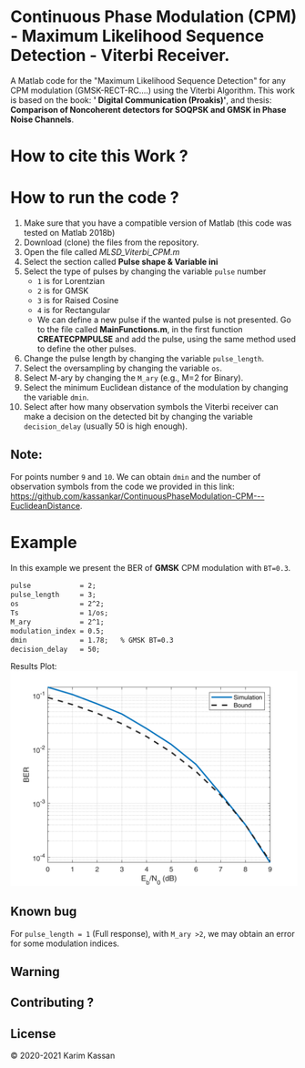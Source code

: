 # Continuous Phase Modulation (CPM) - Maximum Likelihood Sequence Detection - Viterbi Receiver.

A Matlab code for the "Maximum Likelihood Sequence Detection" for any CPM modulation (GMSK-RECT-RC....) using the Viterbi Algorithm. This work is based on the book: __' Digital Communication (Proakis)'__, and thesis: __Comparison of Noncoherent detectors for SOQPSK and GMSK in Phase Noise Channels__.


# How to cite this Work ?



# How to run the code ?
1. Make sure that you have a compatible version of Matlab (this code was tested on Matlab 2018b)
2. Download (clone) the files from the repository.
3. Open the file called _MLSD_Viterbi_CPM.m_
4. Select the section called __Pulse shape & Variable ini__
5. Select the type of pulses by changing the variable `pulse` number
    * `1` is for Lorentzian
    * `2` is for GMSK
    * `3` is for Raised Cosine
    * `4` is for Rectangular
	* We can define a new pulse if the wanted pulse is not presented. Go to the file called __MainFunctions.m__, in the first function __CREATECPMPULSE__ and add the pulse, using the same method used to define the other pulses.
6. Change the pulse length by changing the variable `pulse_length`.
7. Select the oversampling by changing the variable `os`.
8. Select M-ary by changing the `M_ary` (e.g., M=2 for Binary).
9. Select the minimum Euclidean distance of the modulation by changing the variable `dmin`.
10. Select after how many observation symbols the Viterbi receiver can make a decision on the detected bit by changing the variable `decision_delay` (usually 50 is high enough). 
## Note:
For points number `9` and `10`. We can obtain `dmin` and the number of observation symbols from the code we provided in this link: https://github.com/kassankar/ContinuousPhaseModulation-CPM---EuclideanDistance.


# Example

In this example we present the BER of __GMSK__ CPM modulation with `BT=0.3`. 
````
pulse            = 2;
pulse_length     = 3;     
os               = 2^2;    
Ts               = 1/os;   
M_ary            = 2^1;    
modulation_index = 0.5;    
dmin             = 1.78;   % GMSK BT=0.3
decision_delay   = 50;
````
Results Plot:
![](BER_GMSK.png?raw=true)
## Known bug
For `pulse_length = 1` (Full response), with `M_ary >2`, we may obtain an error for some modulation indices.
## Warning

## Contributing ?


## License
© 2020-2021 Karim Kassan

